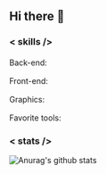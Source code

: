 ## Hi there 🚀

### < skills />

Back-end:&nbsp;
<img height="16" width="16" src="https://unpkg.com/simple-icons@v3/icons/rust.svg" />
<img height="16" width="16" src="https://unpkg.com/simple-icons@v3/icons/java.svg" />

Front-end:&nbsp;
<img height="16" width="16" src="https://unpkg.com/simple-icons@v3/icons/javascript.svg" />
<img height="16" width="16" src="https://unpkg.com/simple-icons@v3/icons/typescript.svg" />
<img height="16" width="16" src="https://unpkg.com/simple-icons@v3/icons/react.svg" />
<img height="16" width="16" src="https://unpkg.com/simple-icons@v3/icons/vue-dot-js.svg" />
<img height="16" width="16" src="https://unpkg.com/simple-icons@v3/icons/sass.svg" />

Graphics:&nbsp;
<img height="16" width="16" src="https://unpkg.com/simple-icons@v3/icons/adobephotoshop.svg" />
<img height="16" width="16" src="https://unpkg.com/simple-icons@v3/icons/adobepremierepro.svg" />

Favorite tools:&nbsp;
<img height="16" width="16" src="https://unpkg.com/simple-icons@v3/icons/graphql.svg" />
<img height="16" width="16" src="https://unpkg.com/simple-icons@v3/icons/visualstudiocode.svg" />
<img height="16" width="16" src="https://unpkg.com/simple-icons@v3/icons/webpack.svg" />
<img height="16" width="16" src="https://unpkg.com/simple-icons@v3/icons/docker.svg" />

### < stats />

![Anurag's github stats](https://github-readme-stats.vercel.app/api?username=twistezo&count_private=true&include_all_commits&hide=contribs&hide_title=true)

<!-- ![Top Langs](https://github-readme-stats.vercel.app/api/top-langs/?username=twistezo&layout=compact&hide_title=true) -->
